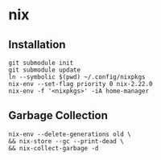 # nix

## Installation

```shell
git submodule init
git submodule update
ln --symbolic $(pwd) ~/.config/nixpkgs
nix-env --set-flag priority 0 nix-2.22.0
nix-env -f '<nixpkgs>' -iA home-manager
```

## Garbage Collection

```shell
nix-env --delete-generations old \
&& nix-store --gc --print-dead \
&& nix-collect-garbage -d
```
